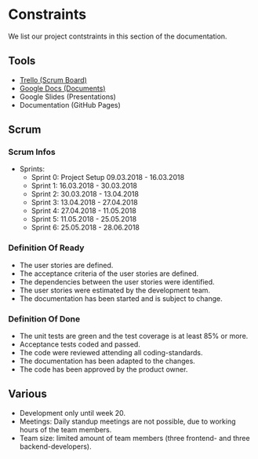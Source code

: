 # Constraints

We list our project contstraints in this section of the documentation.

## Tools
* [Trello (Scrum Board)](https://trello.com/b/MvMOhuQv/trckr)
* [Google Docs (Documents)](https://docs.google.com/document/d/1TdwhZx0khze8sM7WRxGhiDrvJfaQ-fk7Ok_TBcYImM0/edit?usp=sharing)
* Google Slides (Presentations)
* Documentation (GitHub Pages)

## Scrum

### Scrum Infos
* Sprints:
  * Sprint 0: Project Setup 09.03.2018 - 16.03.2018
  * Sprint 1: 16.03.2018 - 30.03.2018
  * Sprint 2: 30.03.2018 - 13.04.2018
  * Sprint 3: 13.04.2018 - 27.04.2018
  * Sprint 4: 27.04.2018 - 11.05.2018
  * Sprint 5: 11.05.2018 - 25.05.2018
  * Sprint 6: 25.05.2018 - 28.06.2018

### Definition Of Ready

* The user stories are defined.
* The acceptance criteria of the user stories are defined.
* The dependencies between the user stories were identified.
* The user stories were estimated by the development team.
* The documentation has been started and is subject to change.

### Definition Of Done

* The unit tests are green and the test coverage is at least 85% or more.
* Acceptance tests coded and passed.
* The code were reviewed attending all coding-standards.
* The documentation has been adapted to the changes.
* The code has been approved by the product owner.

## Various
* Development only until week 20.
* Meetings: Daily standup meetings are not possible, due to working hours of the team members.
* Team size: limited amount of team members (three frontend- and three backend-developers).

